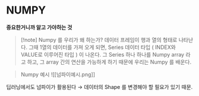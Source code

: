 # NUMPY

**중요한거니까 알고 가야하는 것**

>[!note] Numpy 를 우리가 왜 하는가?
>  데이터 프레임이 행과 열의 형태로 나타난다. 그때 1열의 데이터를 가져 오게 되면, Series 데이터 타입 ( INDEX와 VALUE로 이루어진 타입 ) 이 나온다. 그 Series 하나 하나를 Numpy array 라고 하고, 그 array 간의 연산을 가능하게 하기 때문에 우리는 Numpy 를 배운다.

>Numpy 예시
![[넘파이예시.png]]

딥러닝에서도 넘파이가 활용된다 → 데이터의 Shape 를 변경해야 할 필요가 있기 때문.